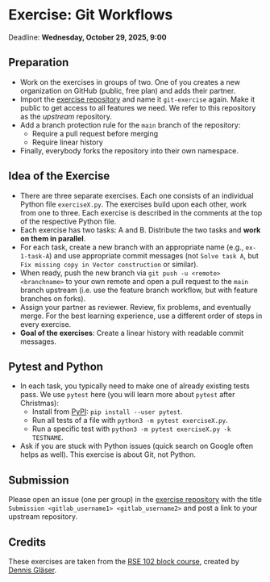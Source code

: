 # Exercise: Git Workflows

Deadline: **Wednesday, October 29, 2025, 9:00**

## Preparation

- Work on the exercises in groups of two. One of you creates a new organization on GitHub (public, free plan) and adds their partner.
- Import the [exercise repository](https://github.com/Simulation-Software-Engineering/git-exercise) and name it `git-exercise` again. Make it public to get access to all features we need. We refer to this repository as the *upstream* repository.
- Add a branch protection rule for the `main` branch of the repository:
    - Require a pull request before merging
    - Require linear history
- Finally, everybody forks the repository into their own namespace.

## Idea of the Exercise

- There are three separate exercises. Each one consists of an individual Python file `exerciseX.py`. The exercises build upon each other, work from one to three. Each exercise is described in the comments at the top of the respective Python file.
- Each exercise has two tasks: A and B. Distribute the two tasks and **work on them in parallel**.
- For each task, create a new branch with an appropriate name (e.g., `ex-1-task-A`) and use appropriate commit messages (not `Solve task A`, but `Fix missing copy in Vector construction` or similar).
- When ready, push the new branch via `git push -u <remote> <branchname>` to your own remote and open a pull request to the `main` branch upstream (i.e. use the feature branch workflow, but with feature branches on forks).
- Assign your partner as reviewer. Review, fix problems, and eventually merge. For the best learning experience, use a different order of steps in every exercise.
- **Goal of the exercises**: Create a linear history with readable commit messages.

## Pytest and Python

- In each task, you typically need to make one of already existing tests pass. We use `pytest` here (you will learn more about `pytest` after Christmas):
    - Install from [PyPI](https://pypi.org/project/pytest/): `pip install --user pytest`.
    - Run all tests of a file with `python3 -m pytest exerciseX.py`.
    - Run a specific test with `python3 -m pytest exerciseX.py -k TESTNAME`.
- Ask if you are stuck with Python issues (quick search on Google often helps as well). This exercise is about Git, not Python.

## Submission

Please open an issue (one per group) in the [exercise repository](https://github.com/Simulation-Software-Engineering/git-exercise) with the title `Submission <gitlab_username1> <gitlab_username2>` and post a link to your upstream repository.

## Credits

These exercises are taken from the [RSE 102 block course](https://github.com/RSE-102), created by [Dennis Gläser](https://github.com/dglaeser).
